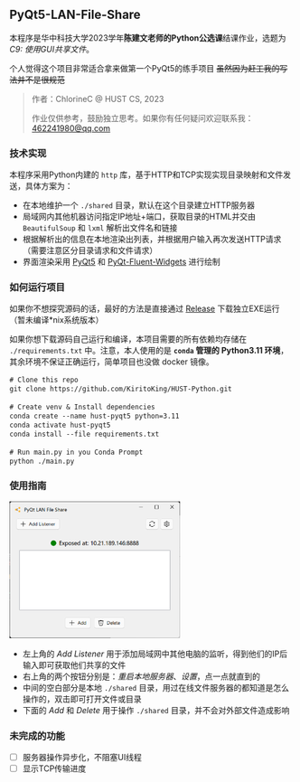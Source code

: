## PyQt5-LAN-File-Share

本程序是华中科技大学2023学年**陈建文老师的Python公选课**结课作业，选题为*C9: 使用GUI共享文件*。

个人觉得这个项目非常适合拿来做第一个PyQt5的练手项目 ~~虽然因为赶工我的写法并不是很规范~~

> 作者：ChlorineC @ HUST CS, 2023
> 
> 作业仅供参考，鼓励独立思考。如果你有任何疑问欢迎联系我：462241980@qq.com

### 技术实现

本程序采用Python内建的 `http` 库，基于HTTP和TCP实现实现目录映射和文件发送，具体方案为：

- 在本地维护一个 `./shared` 目录，默认在这个目录建立HTTP服务器
- 局域网内其他机器访问指定IP地址+端口，获取目录的HTML并交由 `BeautifulSoup` 和 `lxml` 解析出文件名和链接
- 根据解析出的信息在本地渲染出列表，并根据用户输入再次发送HTTP请求（需要注意区分目录请求和文件请求）
- 界面渲染采用 [PyQt5](https://pypi.org/project/PyQt5/) 和 [PyQt-Fluent-Widgets](https://github.com/zhiyiYo/PyQt-Fluent-Widgets) 进行绘制

### 如何运行项目

如果你不想探究源码的话，最好的方法是直接通过 [Release](https://github.com/KiritoKing/HUST-Python/releases) 下载独立EXE运行（暂未编译*nix系统版本）

如果你想下载源码自己运行和编译，本项目需要的所有依赖均存储在 `./requirements.txt` 中。注意，本人使用的是 **`conda` 管理的 Python3.11 环境**，其余环境不保证正确运行，简单项目也没做 docker 镜像。

```shell
# Clone this repo
git clone https://github.com/KiritoKing/HUST-Python.git

# Create venv & Install dependencies
conda create --name hust-pyqt5 python=3.11
conda activate hust-pyqt5
conda install --file requirements.txt

# Run main.py in you Conda Prompt
python ./main.py
```
### 使用指南

<img src="./.github/screenshot.png" alt="项目截图" width="60%">

- 左上角的 *Add Listener* 用于添加局域网中其他电脑的监听，得到他们的IP后输入即可获取他们共享的文件
- 右上角的两个按钮分别是：*重启本地服务器*、*设置*，点一点就直到的
- 中间的空白部分是本地 `./shared` 目录，用过在线文件服务器的都知道是怎么操作的，双击即可打开文件或目录
- 下面的 *Add* 和 *Delete* 用于操作 `./shared` 目录，并不会对外部文件造成影响

### 未完成的功能

- [ ] 服务器操作异步化，不阻塞UI线程
- [ ] 显示TCP传输进度